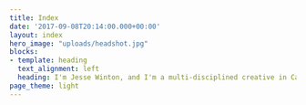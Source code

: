 ```yaml
---
title: Index
date: '2017-09-08T20:14:00.000+00:00'
layout: index
hero_image: "uploads/headshot.jpg"
blocks:
- template: heading
  text_alignment: left
  heading: I'm Jesse Winton, and I'm a multi-disciplined creative in California
page_theme: light
---
```


